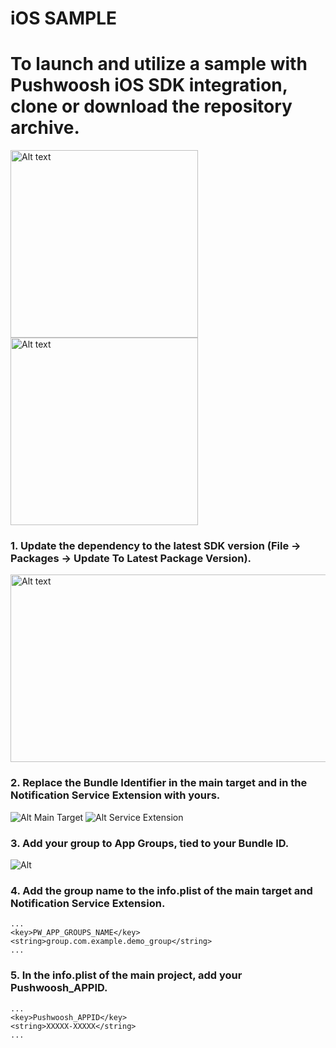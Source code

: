 # iOS SAMPLE

# To launch and utilize a sample with Pushwoosh iOS SDK integration, clone or download the repository archive.

 <img src="https://github.com/Pushwoosh/pushwoosh-ios-sample/blob/main/Screenshots/Screen2.png" alt="Alt text" width="300"> <img src="https://github.com/Pushwoosh/pushwoosh-ios-sample/blob/main/Screenshots/Screen1.png" alt="Alt text" width="300">
 
### 1. Update the dependency to the latest SDK version (File -> Packages -> Update To Latest Package Version).
 <img src="https://github.com/Pushwoosh/pushwoosh-ios-sample/blob/main/Screenshots/UpdateDependencies.png" alt="Alt text" width="600" height="300">
 
### 2. Replace the Bundle Identifier in the main target and in the Notification Service Extension with yours.
   ![Alt Main Target](https://github.com/Pushwoosh/pushwoosh-ios-sample/blob/main/Screenshots/BundleID.png)
   ![Alt Service Extension](https://github.com/Pushwoosh/pushwoosh-ios-sample/blob/main/Screenshots/BundleIDExtension.png)
### 3. Add your group to App Groups, tied to your Bundle ID.
   ![Alt](https://github.com/Pushwoosh/pushwoosh-ios-sample/blob/main/Screenshots/AppGroups.png)
### 4. Add the group name to the info.plist of the main target and Notification Service Extension.
```
...
<key>PW_APP_GROUPS_NAME</key>
<string>group.com.example.demo_group</string>
...
```
### 5. In the info.plist of the main project, add your Pushwoosh_APPID.
```
...
<key>Pushwoosh_APPID</key>
<string>XXXXX-XXXXX</string>
...
```
